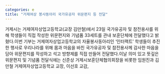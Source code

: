 ```yaml
---
categories: e
title: "거제여상 봉사동아리 국가유공자 위문편지 등 전달"
---
```

거제시는 거제여자상업고등학교(교장 김만철)에서 23일 국가유공자 및 참전용사를 위해 학생들이 직접 작성한 위문편지와 기념품 33세트를 관내 보훈단체에 전달했다고 밝혔다.이번 기부는 거제여자상업고등학교의 자율봉사동아리인 ‘인터랙트’ 학생들이 추진한 행사로 우리나라를 위해 몸과 마음을 바친 국가유공자 및 참전용사께 감사한 마음을 담아 위문편지를 작성하고 석고 방향제를 직접 만들어 전달했다.이날 의미 있고 뜻깊은 위문편지 및 기념품 전달식에는 신준상 거제시보훈단체협의회장을 비롯한 임원진과 김만철 거제여자상업고등학교 교장, 이선호 교감,